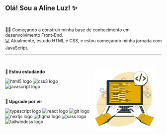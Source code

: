 ## Olá! Sou a Aline Luz! ✨
<br>
<div align="left">
  <p>👩‍💻 Começando a construir minha base de conhecimento em desenvolvimento Front-End.<br>
     💻 Atualmente, estudo HTML e CSS, e estou começando minha jornada com JavaScript.<br>
  </p>
</div>

---

<br>

<div align="left">
  <img src="imagem-readme.png" max-width="320px" width="200px" align="right" style="margin-right: 20px;">
  
 <span><strong>🚀 Estou estudando</strong></span><br>

  <img src="https://cdn.jsdelivr.net/gh/devicons/devicon/icons/html5/html5-original.svg" height="25" alt="html5 logo" />
  <img src="https://cdn.jsdelivr.net/gh/devicons/devicon/icons/css3/css3-original.svg" height="25" alt="css3 logo" />
  <img src="https://cdn.jsdelivr.net/gh/devicons/devicon/icons/javascript/javascript-original.svg" height="25" alt="javascript logo" /><br>
  <br>
  
 <span><strong>📌 Upgrade por vir</strong></span>

  <img src="https://skillicons.dev/icons?i=ts" height="30" alt="typescript logo" />
  <img src="https://cdn.jsdelivr.net/gh/devicons/devicon/icons/react/react-original.svg" height="25" alt="react logo" />
  <img src="https://cdn.jsdelivr.net/gh/devicons/devicon/icons/git/git-original.svg" height="25" alt="git logo" />
  <img src="https://cdn.jsdelivr.net/gh/devicons/devicon/icons/nextjs/nextjs-original.svg" height="25" alt="nextjs logo" />
  <img src="https://cdn.jsdelivr.net/gh/devicons/devicon/icons/figma/figma-original.svg" height="25" alt="figma logo" />
  <img src="https://cdn.jsdelivr.net/gh/devicons/devicon/icons/sass/sass-original.svg" height="25" alt="sass logo" />
  <img src="https://cdn.simpleicons.org/tailwindcss/06B6D4" height="25" alt="tailwindcss logo" />
</div>

